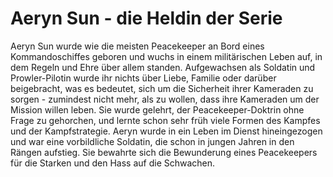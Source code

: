 # Aeryn Sun - die Heldin der Serie

Aeryn Sun wurde wie die meisten Peacekeeper an Bord eines Kommandoschiffes geboren und wuchs in einem militärischen Leben auf, in dem Regeln und Ehre über allem standen. Aufgewachsen als Soldatin und Prowler-Pilotin wurde ihr nichts über Liebe, Familie oder darüber beigebracht, was es bedeutet, sich um die Sicherheit ihrer Kameraden zu sorgen - zumindest nicht mehr, als zu wollen, dass ihre Kameraden um der Mission willen leben. Sie wurde gelehrt, der Peacekeeper-Doktrin ohne Frage zu gehorchen, und lernte schon sehr früh viele Formen des Kampfes und der Kampfstrategie. Aeryn wurde in ein Leben im Dienst hineingezogen und war eine vorbildliche Soldatin, die schon in jungen Jahren in den Rängen aufstieg. Sie bewahrte sich die Bewunderung eines Peacekeepers für die Starken und den Hass auf die Schwachen.